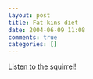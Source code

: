 ```yaml
---
layout: post
title: Fat-kins diet
date: 2004-06-09 11:08
comments: true
categories: []
---
```

<a href="http://www.scarysquirrel.org/special/movies/foamy/fatkins.html">Listen to the squirrel!</a>
